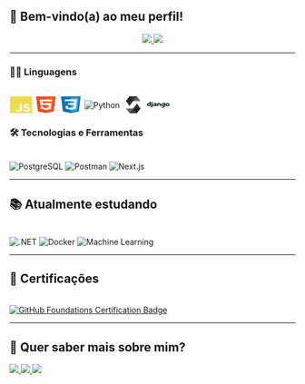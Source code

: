 ## 👋 Bem-vindo(a) ao meu perfil!

<div align="center">
  <a href="https://github.com/acadl-dev">
    <img height="180em" src="https://github-readme-stats.vercel.app/api?username=acadl-dev&show_icons=true&theme=tokyonight&include_all_commits=true&count_private=true"/>
    <img height="180em" src="https://github-readme-stats.vercel.app/api/top-langs/?username=acadl-dev&layout=compact&langs_count=6&theme=tokyonight"/>
  </a>
</div>

---

### 🧑‍💻 Linguagens

<div style="display: inline_block"><br>
  <img align="center" alt="JavaScript" title="JavaScript" height="30" width="40" src="https://raw.githubusercontent.com/devicons/devicon/master/icons/javascript/javascript-plain.svg">
  <img align="center" alt="HTML" title="HTML" height="30" width="40" src="https://raw.githubusercontent.com/devicons/devicon/master/icons/html5/html5-original.svg">
  <img align="center" alt="CSS" title="CSS" height="30" width="40" src="https://raw.githubusercontent.com/devicons/devicon/master/icons/css3/css3-original.svg">
  <img align="center" alt="Python" title="Python" height="30" width="40" src="https://cdn.jsdelivr.net/gh/devicons/devicon@latest/icons/python/python-original.svg" />
  <img align="center" alt="Solidity" title="Solidity" height="30" width="40" src="https://raw.githubusercontent.com/devicons/devicon/master/icons/solidity/solidity-original.svg">
  <img align="center" alt="Django" title="Django" height="30" width="40" src="https://raw.githubusercontent.com/devicons/devicon/master/icons/django/django-plain-wordmark.svg">
</div>

### 🛠️ Tecnologias e Ferramentas

<div style="display: inline_block"><br>
  <img align="center" alt="PostgreSQL" title="PostgreSQL" height="30" width="40" src="https://cdn.jsdelivr.net/gh/devicons/devicon@latest/icons/postgresql/postgresql-original.svg" />
  <img align="center" alt="Postman" title="Postman" height="30" width="40" src="https://cdn.jsdelivr.net/gh/devicons/devicon@latest/icons/postman/postman-original.svg" />
  <img align="center" alt="Next.js" title="Next.js" height="30" width="40" src="https://cdn.jsdelivr.net/gh/devicons/devicon@latest/icons/nextjs/nextjs-original-wordmark.svg" />
</div>

---

## 📚 Atualmente estudando

<div style="display: inline_block"><br>
  <img align="center" alt=".NET" title=".NET" height="30" width="40" src="https://cdn.jsdelivr.net/gh/devicons/devicon/icons/dot-net/dot-net-original.svg" />
  <img align="center" alt="Docker" title="Docker" height="30" width="40" src="https://cdn.jsdelivr.net/gh/devicons/devicon/icons/docker/docker-original.svg" />
  <img align="center" alt="Machine Learning" title="Machine Learning com Python" height="30" width="40" src="https://cdn.jsdelivr.net/gh/devicons/devicon/icons/tensorflow/tensorflow-original.svg" />
</div>

---

## 🏅 Certificações

<div style="display: inline_block"><br>
  <a href="[LINK  DA MINHA BADGE](https://www.credly.com/badges/b2f0752c-a3d2-4ea1-805e-6805caba5e39/public_url)" target="_blank">
    <img src="https://img.shields.io/badge/GitHub%20Foundations%20Certified-121013?style=for-the-badge&logo=github&logoColor=white" alt="GitHub Foundations Certification Badge">
  </a>
</div>

---

## 📱 Quer saber mais sobre mim?

<div>
  <a href="https://instagram.com/ailton.cdl" target="_blank">
    <img src="https://img.shields.io/badge/-Instagram-%23E4405F?style=for-the-badge&logo=instagram&logoColor=white">
  </a>
  <a href="mailto:acadl.dev@outlook.com" target="_blank">
    <img src="https://img.shields.io/badge/-Outlook-%23333?style=for-the-badge&logo=microsoft-outlook&logoColor=white">
  </a>
  <a href="https://www.linkedin.com/in/acadldev" target="_blank">
    <img src="https://img.shields.io/badge/-LinkedIn-%230077B5?style=for-the-badge&logo=linkedin&logoColor=white">
  </a>
</div>
